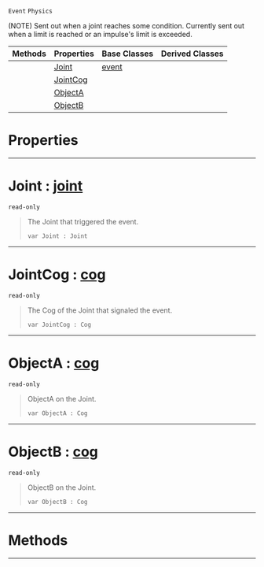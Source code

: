  `Event` `Physics`



(NOTE) Sent out when a joint reaches some condition. Currently sent out when a limit is reached or an impulse's limit is exceeded.

|Methods|Properties|Base Classes|Derived Classes|
|---|---|---|---|
| |[ Joint](https://github.com/dragonCASTjosh/PlasmaDocs/blob/master/code_reference/class_reference/jointevent.markdown#joint-plasma-engine-docume)|[event](https://github.com/dragonCASTjosh/PlasmaDocs/blob/master/code_reference/class_reference/event.markdown)| |
| |[ JointCog](https://github.com/dragonCASTjosh/PlasmaDocs/blob/master/code_reference/class_reference/jointevent.markdown#jointcog-plasma-engine-doc)| | |
| |[ ObjectA](https://github.com/dragonCASTjosh/PlasmaDocs/blob/master/code_reference/class_reference/jointevent.markdown#objecta-plasma-engine-docu)| | |
| |[ ObjectB](https://github.com/dragonCASTjosh/PlasmaDocs/blob/master/code_reference/class_reference/jointevent.markdown#objectb-plasma-engine-docu)| | |


 #  Properties


---  
 #  Joint : [joint](https://github.com/dragonCASTjosh/PlasmaDocs/blob/master/code_reference/class_reference/joint.markdown)

 `read-only`

> The Joint that triggered the event.
> ``` lang=cpp, name=Lightning
> var Joint : Joint


---  
 #  JointCog : [cog](https://github.com/dragonCASTjosh/PlasmaDocs/blob/master/code_reference/class_reference/cog.markdown)

 `read-only`

> The Cog of the Joint that signaled the event.
> ``` lang=cpp, name=Lightning
> var JointCog : Cog


---  
 #  ObjectA : [cog](https://github.com/dragonCASTjosh/PlasmaDocs/blob/master/code_reference/class_reference/cog.markdown)

 `read-only`

> ObjectA on the Joint.
> ``` lang=cpp, name=Lightning
> var ObjectA : Cog


---  
 #  ObjectB : [cog](https://github.com/dragonCASTjosh/PlasmaDocs/blob/master/code_reference/class_reference/cog.markdown)

 `read-only`

> ObjectB on the Joint.
> ``` lang=cpp, name=Lightning
> var ObjectB : Cog


---  
 #  Methods


---  
 

 